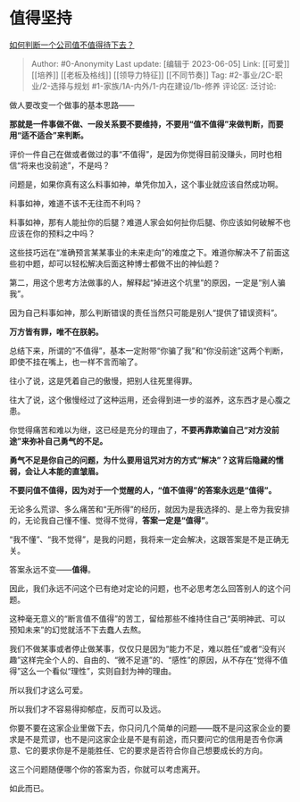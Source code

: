 # 值得坚持
[如何判断一个公司值不值得待下去？](https://www.zhihu.com/question/66457985/answer/2790652377)

> Author: #0-Anonymity
> Last update: [编辑于 2023-06-05]
> Link: [[可爱]] [[培养]] [[老板及格线]] [[领导力特征]] [[不同节奏]]
> Tag: #2-事业/2C-职业/2-选择与规划 #1-家族/1A-内外/1-内在建设/1b-修养
> 评论区:
> 泛讨论:

做人要改变一个做事的基本思路——

**那就是一件事做不做、一段关系要不要维持，不要用“值不值得”来做判断，而要用“适不适合”来判断。**

评价一件自己在做或者做过的事“不值得”，是因为你觉得目前没赚头，同时也相信“将来也没前途”，不是吗？

问题是，如果你真有这么料事如神，单凭你加入，这个事业就应该自然成功啊。

料事如神，难道不该不无往而不利吗？

料事如神，那有人能扯你的后腿？难道人家会如何扯你后腿、你应该如何破解不也应该在你的预料之中吗？

这些技巧远在“准确预言某某事业的未来走向”的难度之下。难道你解决不了前面这些初中题，却可以轻松解决后面这种博士都做不出的神仙题？

第二，用这个思考方法做事的人，解释起“掉进这个坑里”的原因，一定是“别人骗我”。

因为自己料事如神，那么判断错误的责任当然只可能是别人“提供了错误资料”。

**万方皆有罪，唯不在朕躬。**

总结下来，所谓的“不值得”，基本一定附带“你骗了我”和“你没前途”这两个判断，即使不挂在嘴上，也一样不言而喻了。

往小了说，这是凭着自己的傲慢，把别人往死里得罪。

往大了说，这个傲慢经过了这种运用，还会得到进一步的滋养，这东西才是心腹之患。

你觉得痛苦和难以为继，这已经是充分的理由了，**不要再靠欺骗自己“对方没前途”来弥补自己勇气的不足。**

**勇气不足是你自己的问题，为什么要用诅咒对方的方式“解决”？这背后隐藏的懦弱，会让人本能的直皱眉。**

**不要问值不值得，因为对于一个觉醒的人，“值不值得”的答案永远是“值得”。**

无论多么荒谬、多么痛苦和“无所得”的经历，就因为是我选择的、是上帝为我安排的，无论我自己懂不懂、觉得不觉得，**答案一定是“值得”**。

“我不懂”、“我不觉得”，是我的问题，我将来一定会解决，这跟答案是不是正确无关。

答案永远不变——**值得**。

因此，我们永远不问这个已有绝对定论的问题，也不必思考怎么回答别人的这个问题。

这种毫无意义的“断言值不值得”的苦工，留给那些不维持住自己“英明神武、可以预知未来”的幻觉就活不下去蠢人去熬。

我们不做某事或者停止做某事，仅仅只是因为“能力不足，难以胜任”或者“没有兴趣”这样完全个人的、自由的、“微不足道”的、“感性”的原因，从不存在“觉得不值得”这么一个看似“理性”，实则自封为神的理由。

所以我们才这么可爱。

所以我们才不容易得抑郁症，反而可以及远。

你要不要在这家企业里做下去，你只问几个简单的问题——既不是问这家企业的要求是不是荒谬，也不是问这家企业是不是有前途，而只要问它的信用是否令你满意、它的要求你是不是能胜任、它的要求是否符合你自己想要成长的方向。

这三个问题随便哪个你的答案为否，你就可以考虑离开。

如此而已。